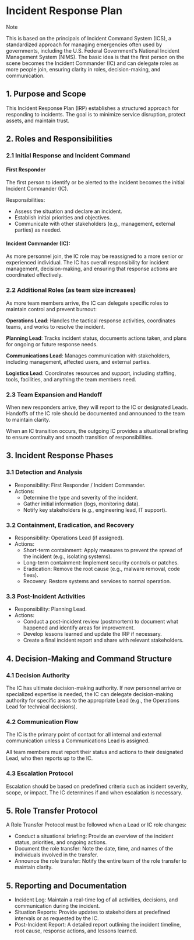 # Incident Response Plan

> [!NOTE]
> This is based on the principals of Incident Command System (ICS), a standardized approach for managing emergencies often used by governments, including the U.S. Federal Government's National Incident Management System (NIMS). The basic idea is that the first person on the scene becomes the Incident Commander (IC) and can delegate roles as more people join, ensuring clarity in roles, decision-making, and communication.

## 1. Purpose and Scope

This Incident Response Plan (IRP) establishes a structured approach for responding to incidents. The goal is to minimize service disruption, protect assets, and maintain trust.

## 2. Roles and Responsibilities

### 2.1 Initial Response and Incident Command

#### First Responder

The first person to identify or be alerted to the incident becomes the initial Incident Commander (IC).

Responsibilities:

- Assess the situation and declare an incident.
- Establish initial priorities and objectives.
- Communicate with other stakeholders (e.g., management, external parties) as needed.

#### Incident Commander (IC):

As more personnel join, the IC role may be reassigned to a more senior or experienced individual. The IC has overall responsibility for incident management, decision-making, and ensuring that response actions are coordinated effectively.

### 2.2 Additional Roles (as team size increases)

As more team members arrive, the IC can delegate specific roles to maintain control and prevent burnout:

**Operations Lead**: Handles the tactical response activities, coordinates teams, and works to resolve the incident.

**Planning Lead**: Tracks incident status, documents actions taken, and plans for ongoing or future response needs.

**Communications Lead**: Manages communication with stakeholders, including management, affected users, and external parties.

**Logistics Lead**: Coordinates resources and support, including staffing, tools, facilities, and anything the team members need.

### 2.3 Team Expansion and Handoff

When new responders arrive, they will report to the IC or designated Leads. Handoffs of the IC role should be documented and announced to the team to maintain clarity.

When an IC transition occurs, the outgoing IC provides a situational briefing to ensure continuity and smooth transition of responsibilities.

## 3. Incident Response Phases

### 3.1 Detection and Analysis

- Responsibility: First Responder / Incident Commander.
- Actions:
  - Determine the type and severity of the incident.
  - Gather initial information (logs, monitoring data).
  - Notify key stakeholders (e.g., engineering lead, IT support).

### 3.2 Containment, Eradication, and Recovery

- Responsibility: Operations Lead (if assigned).
- Actions:
  - Short-term containment: Apply measures to prevent the spread of the incident (e.g., isolating systems).
  - Long-term containment: Implement security controls or patches.
  - Eradication: Remove the root cause (e.g., malware removal, code fixes).
  - Recovery: Restore systems and services to normal operation.

### 3.3 Post-Incident Activities

- Responsibility: Planning Lead.
- Actions:
  - Conduct a post-incident review (postmortem) to document what happened and identify areas for improvement.
  - Develop lessons learned and update the IRP if necessary.
  - Create a final incident report and share with relevant stakeholders.

## 4. Decision-Making and Command Structure

### 4.1 Decision Authority

The IC has ultimate decision-making authority. If new personnel arrive or specialized expertise is needed, the IC can delegate decision-making authority for specific areas to the appropriate Lead (e.g., the Operations Lead for technical decisions).

### 4.2 Communication Flow

The IC is the primary point of contact for all internal and external communication unless a Communications Lead is assigned.

All team members must report their status and actions to their designated Lead, who then reports up to the IC.

### 4.3 Escalation Protocol

Escalation should be based on predefined criteria such as incident severity, scope, or impact. The IC determines if and when escalation is necessary.

## 5. Role Transfer Protocol

A Role Transfer Protocol must be followed when a Lead or IC role changes:

- Conduct a situational briefing: Provide an overview of the incident status, priorities, and ongoing actions.
- Document the role transfer: Note the date, time, and names of the individuals involved in the transfer.
- Announce the role transfer: Notify the entire team of the role transfer to maintain clarity.

## 5. Reporting and Documentation

- Incident Log: Maintain a real-time log of all activities, decisions, and communication during the incident.
- Situation Reports: Provide updates to stakeholders at predefined intervals or as requested by the IC.
- Post-Incident Report: A detailed report outlining the incident timeline, root cause, response actions, and lessons learned.
